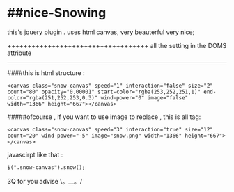 ##nice-Snowing
============

this's jquery plugin . uses html canvas, very beauterful very nice;

+++++++++++++++++++++++++++++++++++
all the setting in the DOMS attribute 
***********************************

####this is html structure :
```
<canvas class="snow-canvas" speed="1" interaction="false" size="2" count="80" opacity="0.00001" start-color="rgba(253,252,251,1)" end-color="rgba(251,252,253,0.3)" wind-power="0" image="false" width="1366" height="667"></canvas>
```

#####ofcourse , if you want to use image to replace , this is all tag:
```
<canvas class="snow-canvas" speed="3" interaction="true" size="12" count="20" wind-power="-5" image="snow.png" width="1366" height="667"></canvas>
```

javascirpt like that : 
```
$(".snow-canvas").snow();
```

3Q for you advise    \。__。/
